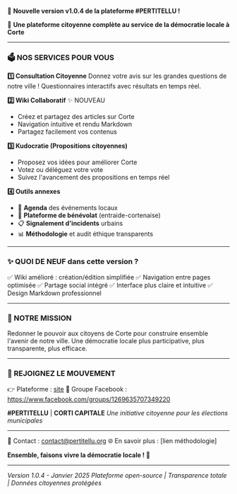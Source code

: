 🎉 **Nouvelle version v1.0.4 de la plateforme #PERTITELLU !**

📱 **Une plateforme citoyenne complète au service de la démocratie locale à Corte**

---

### 🗳️ NOS SERVICES POUR VOUS

**1️⃣ Consultation Citoyenne**
Donnez votre avis sur les grandes questions de notre ville ! Questionnaires interactifs avec résultats en temps réel.

**2️⃣ Wiki Collaboratif** ✨ NOUVEAU
- Créez et partagez des articles sur Corte
- Navigation intuitive et rendu Markdown
- Partagez facilement vos contenus

**3️⃣ Kudocratie (Propositions citoyennes)**
- Proposez vos idées pour améliorer Corte
- Votez ou déléguez votre vote
- Suivez l'avancement des propositions en temps réel

**4️⃣ Outils annexes**
- 📅 **Agenda** des événements locaux
- 🤝 **Plateforme de bénévolat** (entraide-cortenaise)
- 📋 **Signalement d'incidents** urbains
- 📊 **Méthodologie** et audit éthique transparents

---

### ✨ QUOI DE NEUF dans cette version ?

✅ Wiki amélioré : création/édition simplifiée
✅ Navigation entre pages optimisée
✅ Partage social intégré
✅ Interface plus claire et intuitive
✅ Design Markdown professionnel

---

### 🎯 NOTRE MISSION

Redonner le pouvoir aux citoyens de Corte pour construire ensemble l'avenir de notre ville. Une démocratie locale plus participative, plus transparente, plus efficace.

---

### 💪 REJOIGNEZ LE MOUVEMENT

👉 Plateforme : [site](https://lucky-concha-a9fcd2.netlify.app/)
👥 Groupe Facebook : https://www.facebook.com/groups/1269635707349220

**#PERTITELLU** | **CORTI CAPITALE**
*Une initiative citoyenne pour les élections municipales*

---

📧 Contact : contact@pertitellu.org
🌐 En savoir plus : [lien méthodologie]

**Ensemble, faisons vivre la démocratie locale ! 🚀**

---

*Version 1.0.4 - Janvier 2025*
*Plateforme open-source | Transparence totale | Données citoyennes protégées*
